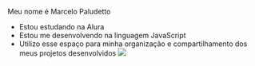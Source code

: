 Meu nome é Marcelo Paludetto
- Estou estudando na Alura
- Estou me desenvolvendo na linguagem JavaScript
- Utilizo esse espaço para minha organização e
compartilhamento dos meus projetos desenvolvidos
![](https://media.thisvid.com/contents/videos_screenshots/9240000/9240189/preview.jpg)
